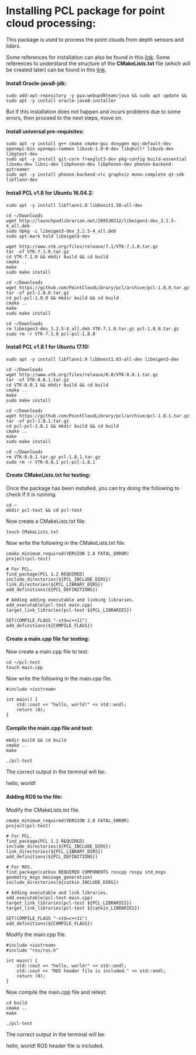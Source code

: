 # Installing PCL package for point cloud processing:

This package is used to process the point clouds from depth sensors and lidars.

Some references for installation can also be found in this [link](https://askubuntu.com/questions/916260/how-to-install-point-cloud-library-v1-8-pcl-1-8-0-on-ubuntu-16-04-2-lts-for).
Some references to understand the structure of the **CMakeLists.txt** file (which will be created later) can be found in this [link](https://answers.ros.org/question/237494/fatal-error-rosrosh-no-such-file-or-directory/).

#### Install Oracle-java8-jdk:
```
sudo add-apt-repository -y ppa:webupd8team/java && sudo apt update && sudo apt -y install oracle-java8-installer
```
But if this installation does not happen and incurs problems due to some errors, then proceed to the next steps, move on.

#### Install universal pre-requisites:
```
sudo apt -y install g++ cmake cmake-gui doxygen mpi-default-dev openmpi-bin openmpi-common libusb-1.0-0-dev libqhull* libusb-dev libgtest-dev
sudo apt -y install git-core freeglut3-dev pkg-config build-essential libxmu-dev libxi-dev libphonon-dev libphonon-dev phonon-backend-gstreamer
sudo apt -y install phonon-backend-vlc graphviz mono-complete qt-sdk libflann-dev
```

#### Install PCL v1.8 for Ubuntu 16.04.2:
```
sudo apt -y install libflann1.8 libboost1.58-all-dev

cd ~/Downloads
wget http://launchpadlibrarian.net/209530212/libeigen3-dev_3.2.5-4_all.deb
sudo dpkg -i libeigen3-dev_3.2.5-4_all.deb
sudo apt-mark hold libeigen3-dev

wget http://www.vtk.org/files/release/7.1/VTK-7.1.0.tar.gz
tar -xf VTK-7.1.0.tar.gz
cd VTK-7.1.0 && mkdir build && cd build
cmake ..
make                                                                   
sudo make install

cd ~/Downloads
wget https://github.com/PointCloudLibrary/pcl/archive/pcl-1.8.0.tar.gz
tar -xf pcl-1.8.0.tar.gz
cd pcl-pcl-1.8.0 && mkdir build && cd build
cmake ..
make
sudo make install

cd ~/Downloads
rm libeigen3-dev_3.2.5-4_all.deb VTK-7.1.0.tar.gz pcl-1.8.0.tar.gz
sudo rm -r VTK-7.1.0 pcl-pcl-1.8.0
```

#### Install PCL v1.8.1 for Ubuntu 17.10:
```
sudo apt -y install libflann1.9 libboost1.63-all-dev libeigen3-dev

cd ~/Downloads
wget http://www.vtk.org/files/release/8.0/VTK-8.0.1.tar.gz
tar -xf VTK-8.0.1.tar.gz
cd VTK-8.0.1 && mkdir build && cd build
cmake ..
make                                                                   
sudo make install

cd ~/Downloads
wget https://github.com/PointCloudLibrary/pcl/archive/pcl-1.8.1.tar.gz
tar -xf pcl-1.8.1.tar.gz
cd pcl-pcl-1.8.1 && mkdir build && cd build
cmake ..
make
sudo make install

cd ~/Downloads
rm VTK-8.0.1.tar.gz pcl-1.8.1.tar.gz
sudo rm -r VTK-8.0.1 pcl-pcl-1.8.1
```

#### Create CMakeLists.txt for testing:
Once the package has been installed, you can try doing the following to check if it is running.

```
cd ~
mkdir pcl-test && cd pcl-test
```

Now create a CMakeLists.txt file:

```
touch CMakeLists.txt
```

Now write the following in the CMakeLists.txt file.

```
cmake_minimum_required(VERSION 2.8 FATAL_ERROR)
project(pcl-test)

# For PCL.
find_package(PCL 1.2 REQUIRED)
include_directories(${PCL_INCLUDE_DIRS})
link_directories(${PCL_LIBRARY_DIRS})
add_definitions(${PCL_DEFINITIONS})

# Adding adding executable and linking libraries.
add_executable(pcl-test main.cpp)
target_link_libraries(pcl-test ${PCL_LIBRARIES})

SET(COMPILE_FLAGS "-std=c++11")
add_definitions(${COMPILE_FLAGS})
```

#### Create a main.cpp file for testing:
Now create a main.cpp file to test.

```
cd ~/pcl-test
touch main.cpp
```

Now write the following in the main.cpp file.

```
#include <iostream>

int main() {
    std::cout << "hello, world!" << std::endl;
    return (0);
}
```

#### Compile the main.cpp file and test:
```
mkdir build && cd build
cmake ..
make

./pcl-test
```

The correct output in the terminal will be:

hello, world!

#### Adding ROS to the file:

Modify the CMakeLists.txt file.

```
cmake_minimum_required(VERSION 2.8 FATAL_ERROR)
project(pcl-test)

# For PCL.
find_package(PCL 1.2 REQUIRED)
include_directories(${PCL_INCLUDE_DIRS})
link_directories(${PCL_LIBRARY_DIRS})
add_definitions(${PCL_DEFINITIONS})

# For ROS.
find_package(catkin REQUIRED COMPONENTS roscpp rospy std_msgs geometry_msgs message_generation)
include_directories(${catkin_INCLUDE_DIRS})

# Adding executable and link libraries.
add_executable(pcl-test main.cpp)
target_link_libraries(pcl-test ${PCL_LIBRARIES})
target_link_libraries(pcl-test ${catkin_LIBRARIES})

SET(COMPILE_FLAGS "-std=c++11")
add_definitions(${COMPILE_FLAGS})
```

Modify the main.cpp file.

```
#include <iostream>
#include "ros/ros.h"

int main() {
    std::cout << "hello, world!" << std::endl;
    std::cout << "ROS header file is included." << std::endl;
    return (0);
}
```

Now compile the main.cpp file and retest:

```
cd build
cmake ..
make

./pcl-test
```

The correct output in the terminal will be:

hello, world!
ROS header file is included.
